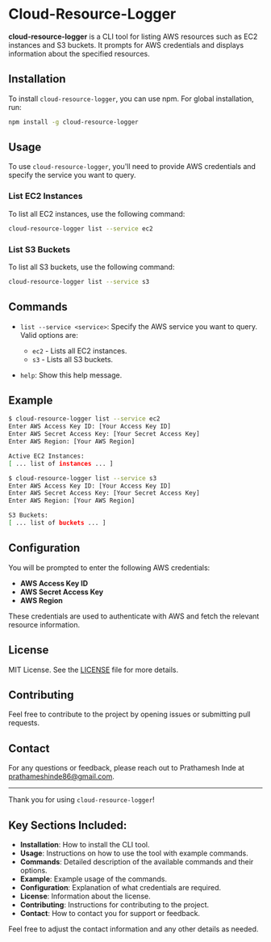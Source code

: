 
# Cloud-Resource-Logger

**cloud-resource-logger** is a CLI tool for listing AWS resources such as EC2 instances and S3 buckets. It prompts for AWS credentials and displays information about the specified resources.

## Installation

To install `cloud-resource-logger`, you can use npm. For global installation, run:

```bash
npm install -g cloud-resource-logger
```

## Usage

To use `cloud-resource-logger`, you'll need to provide AWS credentials and specify the service you want to query.

### List EC2 Instances

To list all EC2 instances, use the following command:

```bash
cloud-resource-logger list --service ec2
```

### List S3 Buckets

To list all S3 buckets, use the following command:

```bash
cloud-resource-logger list --service s3
```

## Commands

- `list --service <service>`: Specify the AWS service you want to query. Valid options are:
  - `ec2` - Lists all EC2 instances.
  - `s3` - Lists all S3 buckets.

- `help`: Show this help message.

## Example

```bash
$ cloud-resource-logger list --service ec2
Enter AWS Access Key ID: [Your Access Key ID]
Enter AWS Secret Access Key: [Your Secret Access Key]
Enter AWS Region: [Your AWS Region]

Active EC2 Instances:
[ ... list of instances ... ]

$ cloud-resource-logger list --service s3
Enter AWS Access Key ID: [Your Access Key ID]
Enter AWS Secret Access Key: [Your Secret Access Key]
Enter AWS Region: [Your AWS Region]

S3 Buckets:
[ ... list of buckets ... ]
```

## Configuration

You will be prompted to enter the following AWS credentials:

- **AWS Access Key ID**
- **AWS Secret Access Key**
- **AWS Region**

These credentials are used to authenticate with AWS and fetch the relevant resource information.

## License

MIT License. See the [LICENSE](LICENSE) file for more details.

## Contributing

Feel free to contribute to the project by opening issues or submitting pull requests.

## Contact

For any questions or feedback, please reach out to Prathamesh Inde at <prathameshinde86@gmail.com>.

---

Thank you for using `cloud-resource-logger`!


## Key Sections Included:

- **Installation**: How to install the CLI tool.
- **Usage**: Instructions on how to use the tool with example commands.
- **Commands**: Detailed description of the available commands and their options.
- **Example**: Example usage of the commands.
- **Configuration**: Explanation of what credentials are required.
- **License**: Information about the license.
- **Contributing**: Instructions for contributing to the project.
- **Contact**: How to contact you for support or feedback.

Feel free to adjust the contact information and any other details as needed.

